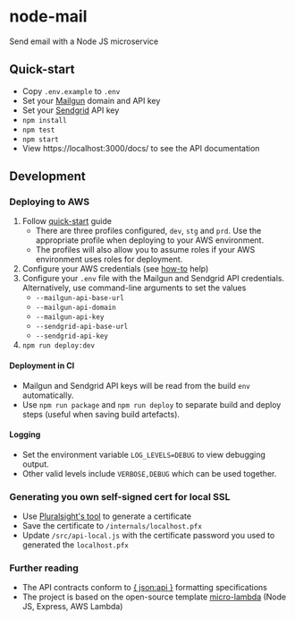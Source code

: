 # node-mail

Send email with a Node JS microservice

## Quick-start

- Copy `.env.example` to `.env`
- Set your [Mailgun](https://www.mailgun.com) domain and API key
- Set your [Sendgrid](https://sendgrid.com) API key
- `npm install`
- `npm test`
- `npm start`
- View https://localhost:3000/docs/ to see the API documentation

## Development

### Deploying to AWS

1. Follow [quick-start](Quick-start) guide
   - There are three profiles configured, `dev`, `stg` and `prd`. Use the appropriate profile when deploying to your AWS environment.
   - The profiles will also allow you to assume roles if your AWS environment uses roles for deployment.
2. Configure your AWS credentials (see [how-to](https://serverless.com/framework/docs/providers/aws/guide/credentials/) help)
3. Configure your `.env` file with the Mailgun and Sendgrid API credentials. Alternatively, use command-line arguments to set the values
   - `--mailgun-api-base-url`
   - `--mailgun-api-domain`
   - `--mailgun-api-key`
   - `--sendgrid-api-base-url`
   - `--sendgrid-api-key`
4. `npm run deploy:dev`

#### Deployment in CI

- Mailgun and Sendgrid API keys will be read from the build `env` automatically.
- Use `npm run package` and `npm run deploy` to separate build and deploy steps (useful when saving build artefacts).

#### Logging

- Set the environment variable `LOG_LEVELS=DEBUG` to view debugging output.
- Other valid levels include `VERBOSE,DEBUG` which can be used together.

### Generating you own self-signed cert for local SSL

- Use [Pluralsight's tool](https://www.pluralsight.com/blog/software-development/selfcert-create-a-self-signed-certificate-interactively-gui-or-programmatically-in-net) to generate a certificate
- Save the certificate to `/internals/localhost.pfx`
- Update `/src/api-local.js` with the certificate password you used to generated the `localhost.pfx`

### Further reading

- The API contracts conform to [{ json:api }](https://jsonapi.org/) formatting specifications
- The project is based on the open-source template [micro-lambda](https://github.com/triqi/micro-lambda) (Node JS, Express, AWS Lambda)

